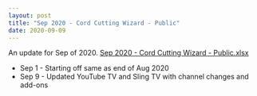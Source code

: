 ```yaml
---
layout: post
title: "Sep 2020 - Cord Cutting Wizard - Public"
date: 2020-09-09
---
```

<p>An update for Sep of 2020. <a href="/Sep 2020 - Cord Cutting Wizard - Public.xlsx">Sep 2020 - Cord Cutting Wizard - Public.xlsx</a>
  <p>
    <ul>
      <li>Sep 1 - Starting off same as end of Aug 2020
      <li>Sep 9 - Updated YouTube TV and Sling TV with channel changes and add-ons
